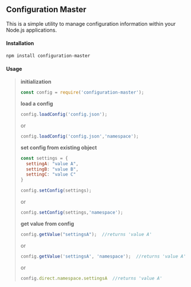 ## Configuration Master

This is a simple utility to manage configuration information within your Node.js applications.

#### Installation

`npm install configuration-master`

#### Usage

>**initialization**
>```js
>const config = require('configuration-master');
>```
>
>**load a config**
>```js
>config.loadConfig('config.json');
>```
>or
>
>```js
>config.loadConfig('config.json','namespace');
>```
>
>**set config from existing object**
>```js
>const settings = {
>	settingA: "value A",
>	settingB: "value B",
>	settingC: "value C"
>}
>
>config.setConfig(settings);
>```
>or
>
>```js
>config.setConfig(settings,'namespace');
>```
>
>**get value from config**
>```js
>config.getValue("settingsA");  //returns 'value A'
>```
>or
>
>```js
>config.getValue('settingsA', 'namespace');  //returns 'value A'
>```
>or
>
>```js
>config.direct.namespace.settingsA  //returns 'value A'
>```